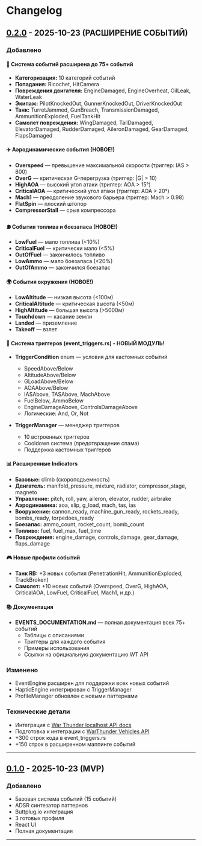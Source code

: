 # Changelog

## [0.2.0] - 2025-10-23 (РАСШИРЕНИЕ СОБЫТИЙ)

### Добавлено

#### 🎯 Система событий расширена до 75+ событий
- **Категоризация:** 10 категорий событий
- **Попадания:** Ricochet, HitCamera
- **Повреждения двигателя:** EngineDamaged, EngineOverheat, OilLeak, WaterLeak
- **Экипаж:** PilotKnockedOut, GunnerKnockedOut, DriverKnockedOut
- **Танк:** TurretJammed, GunBreach, TransmissionDamaged, AmmunitionExploded, FuelTankHit
- **Самолет повреждения:** WingDamaged, TailDamaged, ElevatorDamaged, RudderDamaged, AileronDamaged, GearDamaged, FlapsDamaged

#### ✈️ Аэродинамические события (НОВОЕ!)
- **Overspeed** — превышение максимальной скорости (триггер: IAS > 800)
- **OverG** — критическая G-перегрузка (триггер: |G| > 10)
- **HighAOA** — высокий угол атаки (триггер: AOA > 15°)
- **CriticalAOA** — критический угол атаки (триггер: AOA > 20°)
- **Mach1** — преодоление звукового барьера (триггер: Mach > 0.98)
- **FlatSpin** — плоский штопор
- **CompressorStall** — срыв компрессора

#### ⛽ События топлива и боезапаса (НОВОЕ!)
- **LowFuel** — мало топлива (<10%)
- **CriticalFuel** — критически мало (<5%)
- **OutOfFuel** — закончилось топливо
- **LowAmmo** — мало боезапаса (<20%)
- **OutOfAmmo** — закончился боезапас

#### 🌍 События окружения (НОВОЕ!)
- **LowAltitude** — низкая высота (<100м)
- **CriticalAltitude** — критическая высота (<50м)
- **HighAltitude** — большая высота (>5000м)
- **Touchdown** — касание земли
- **Landed** — приземление
- **Takeoff** — взлет

#### 🎯 Система триггеров (event_triggers.rs) - НОВЫЙ МОДУЛЬ!
- **TriggerCondition** enum — условия для кастомных событий
  - SpeedAbove/Below
  - AltitudeAbove/Below
  - GLoadAbove/Below
  - AOAAbove/Below
  - IASAbove, TASAbove, MachAbove
  - FuelBelow, AmmoBelow
  - EngineDamageAbove, ControlsDamageAbove
  - Логические: And, Or, Not
  
- **TriggerManager** — менеджер триггеров
  - 10 встроенных триггеров
  - Cooldown система (предотвращение спама)
  - Поддержка кастомных триггеров

#### 📊 Расширенные Indicators
- **Базовые:** climb (скороподъемность)
- **Двигатель:** manifold_pressure, mixture, radiator, compressor_stage, magneto
- **Управление:** pitch, roll, yaw, aileron, elevator, rudder, airbrake
- **Аэродинамика:** aoa, slip, g_load, mach, tas, ias
- **Вооружение:** cannon_ready, machine_gun_ready, rockets_ready, bombs_ready, torpedoes_ready
- **Боезапас:** ammo_count, rocket_count, bomb_count
- **Топливо:** fuel, fuel_max, fuel_time
- **Повреждения:** engine_damage, controls_damage, gear_damage, flaps_damage

#### 🎮 Новые профили событий
- **Танк RB:** +3 новых события (PenetrationHit, AmmunitionExploded, TrackBroken)
- **Самолет:** +10 новых событий (Overspeed, OverG, HighAOA, CriticalAOA, LowFuel, CriticalFuel, Mach1, и др.)

#### 📚 Документация
- **EVENTS_DOCUMENTATION.md** — полная документация всех 75+ событий
  - Таблицы с описаниями
  - Триггеры для каждого события
  - Примеры использования
  - Ссылки на официальную документацию WT API

### Изменено
- EventEngine расширен для поддержки всех новых событий
- HapticEngine интегрирован с TriggerManager
- ProfileManager обновлен с новыми паттернами

### Технические детали
- Интеграция с [War Thunder localhost API docs](https://github.com/lucasvmx/WarThunder-localhost-documentation)
- Подготовка к интеграции с [WarThunder Vehicles API](https://github.com/Sgambe33/WarThunder-Vehicles-API)
- +300 строк кода в event_triggers.rs
- +150 строк в расширенном маппинге событий

---

## [0.1.0] - 2025-10-23 (MVP)

### Добавлено
- Базовая система событий (15 событий)
- ADSR синтезатор паттернов
- Buttplug.io интеграция
- 3 готовых профиля
- React UI
- Полная документация

---

[0.2.0]: https://github.com/yourusername/butt_thunder/compare/v0.1.0...v0.2.0
[0.1.0]: https://github.com/yourusername/butt_thunder/releases/tag/v0.1.0
